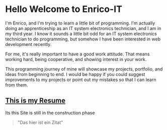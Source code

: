 # Hello Welcome to Enrico-IT

I'm Enrico, and I'm trying to learn a little bit of programming.
I'm actually doing an apprenticeship as an IT system electronics technician, and I am in my third year.
I know it sounds a little bit odd for an IT system electronics technician to do programming, but somehow I have been interested in web development recently.

For me, it's really important to have a good work attitude. That means working hard, being cooperative, and showing interest in your work.

This programming journey of mine will showcase my projects, portfolio, and ideas from beginning to end. I would be happy if you could suggest improvements to my projects or point out my mistakes so that I can learn from them.

## [This is my Resume][MySite]

[//]: <> (It,s just a Placeholder)

Its this Site is still in the construction phase

[MySite]:https://enrico-it.github.io/enrico-it-html/

> "Das hier ist ein Zitat"
